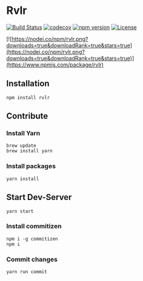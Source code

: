 # Rvlr
[![Build Status](https://travis-ci.org/firsara/rvlr.svg?branch=master)](https://travis-ci.org/firsara/rvlr)
[![codecov](https://codecov.io/gh/firsara/rvlr/branch/master/graph/badge.svg)](https://codecov.io/gh/firsara/rvlr)
[![npm version](https://badge.fury.io/js/rvlr.svg)](https://badge.fury.io/js/rvlr)
[![License](https://img.shields.io/badge/license-MIT-blue.svg)](https://rawgit.com/firsara/rvlr/master/LICENSE)

[![https://nodei.co/npm/rvlr.png?downloads=true&downloadRank=true&stars=true](https://nodei.co/npm/rvlr.png?downloads=true&downloadRank=true&stars=true)](https://www.npmjs.com/package/rvlr)

## Installation

```
npm install rvlr
```

## Contribute

### Install Yarn

```
brew update
brew install yarn
```

### Install packages
```
yarn install
```

## Start Dev-Server

```
yarn start
```

### Install commitizen

```
npm i -g commitizen
npm i
```

### Commit changes

```
yarn run commit
```
